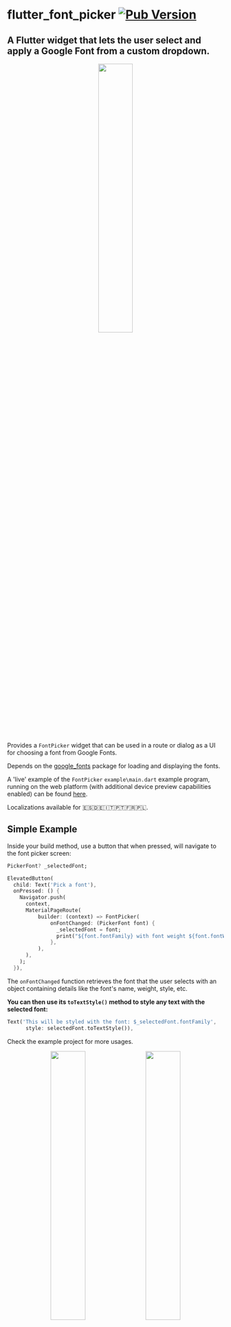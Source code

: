 # flutter_font_picker [![Pub Version](https://img.shields.io/pub/v/flutter_font_picker?label=flutter_font_picker&labelColor=333940&logo=dart)](https://pub.dev/packages/flutter_font_picker)

## A Flutter widget that lets the user select and apply a Google Font from a custom dropdown.


<p align="center">
<img width="40%" src="https://user-images.githubusercontent.com/9117427/129091647-549ab203-501b-4654-9d1c-da74f494cb07.gif"/>
</p>

Provides a `FontPicker` widget that can be used in a route or dialog as a UI for choosing a font from Google Fonts.

Depends on the [google_fonts](https://pub.dev/packages/google_fonts) package for loading and displaying the fonts.

A 'live' example of the `FontPicker` `example\main.dart` example program, running on the web platform (with additional device preview capabilities enabled) can be found [here](https://timmaffett.github.io/flutter_font_picker/).

Localizations available for 🇪🇸🇩🇪🇮🇹🇵🇹🇫🇷🇵🇱. 

## Simple Example

Inside your build method, use a button that when pressed, will navigate to the font picker screen:

```dart
PickerFont? _selectedFont;

ElevatedButton(
  child: Text('Pick a font'),
  onPressed: () {
    Navigator.push(
      context,
      MaterialPageRoute(
          builder: (context) => FontPicker(
              onFontChanged: (PickerFont font) {
                _selectedFont = font;
                print("${font.fontFamily} with font weight ${font.fontWeight} and font style ${font.fontStyle}.}");
              },
          ),
      ),
    );
  }),
```

The `onFontChanged` function retrieves the font that the user selects with an object containing details like the font's name, weight, style, etc. 

**You can then use its `toTextStyle()` method to style any text with the selected font:**

```dart
Text('This will be styled with the font: $_selectedFont.fontFamily',
      style: selectedFont.toTextStyle()),
```

Check the example project for more usages.

<p align="center">
  <img width="40%" src="https://user-images.githubusercontent.com/9117427/129081030-19a7df71-77d3-403e-89e9-8ad139b74540.jpg"/>
  &nbsp;&nbsp;&nbsp;
  <img width="40%" src="https://user-images.githubusercontent.com/9117427/129081023-67b0eb01-4bb1-47a2-b252-3a31536f8bb2.jpg"/>
</p>

## FontPicker settings

- `onFontChanged`: (required) the callback that returns a PickerFont object with all the details and methods for the user's selected font.
- `googleFonts`: A list of Google fonts to use in the font picker. By default it contains all 975 fonts included in constants.dart. **You should only use a limited number of them for performance and data saving**, as each font is downloaded and stored to the app's storage when it comes into view. Using up to 100-200 fonts should work fine.
- `initialFontFamily`: The font family to use initially in the font picker. Defaults to 'Roboto'.
- `showFontInfo`: Whether to show font details (category, number of variants) next to each font tile in the list.
- `showFontVariants`: Whether to show font variants (weights and styles) in the font picker. If set to false, user will only be able to select the default variant of each font.
- `showInDialog`: Set this to true if you want to use the font picker inside an AlertDialog (check examples).
- `recentsCount`: Fonts that the user selected before are saved to be shown at the start of the list. Sets how many you want saved as recents.
- `showFavoriteButtons`: Whether or not to add a 'favorites' star to each font in the picker list and allow the user to selected favorites that will be saved and displayed at the top of the picker list after the most recent selections and before the rest of the fonts.
- `favoritesCount`: Sets the maximum number of user picked favorites to allow and save in the users preferences.
- `previewSampleTextFontSize` - Font size used for preview sample text above list.
- `fontSizeForListPreview`: Font size to use for each font name within font picker list.  (Optional list preview sample text also uses this size). Defaults to 14.
- `showListPreviewSampleTextInput` - Set whether to include form field to allow user to change the list preview sample text.
- `listPreviewSampleText` - Optional sample text include to right of each font within picker list. Defaults to 16.
- `lang`: The language in which to show the UI. Defaults to English (`'en'`). Other options are 🇪🇸🇩🇪🇮🇹🇵🇹🇫🇷🇵🇱 (`'es'`, `'de'`, `'it'`, `'pt'`, `'fr', 'pl'`). If you need a translation in another language: take a look at the `dictionary` variable in `translations.dart`, and send me (or fix) the translations for your language . 

## FontPicker features

The user can:

- Browse a list of any Google fonts you want.
- Select a variant (font weight and/or style) for each font.
- Filter the fonts by category (serif, sans-serif, handwriting, etc.) or available font glyphs (Latin, Greek, Cyrillic, etc.).
- Search the fonts by name.
- See the most recently used fonts at the top of the list.

### Credits

Inspired by the [FontPicker jQuery plugin](https://github.com/av01d/fontpicker-jquery-plugin).
